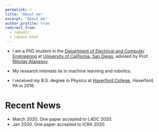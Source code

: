 ```yaml
---
permalink: /
title: "About me"
excerpt: "About me"
author_profile: true
redirect_from: 
  - /about/
  - /about.html
---
```


+ I am a PhD student in the [Department of Electrical and Computer Engineering](http://www.ece.ucsd.edu/) at [University of California, San Diego](https://ucsd.edu/), advised by Prof. [Nikolay Atanasov](https://natanaso.github.io/). 

+ My research interests lie in machine learning and robotics. 

+ I received my B.S. degree in Physics at [Haverford College](https://www.haverford.edu/), Haverford, PA in 2016.  

# Recent News
+ March 2020. One paper accepted to L4DC 2020. 
+ Jan 2020. One paper accepted to ICRA 2020.